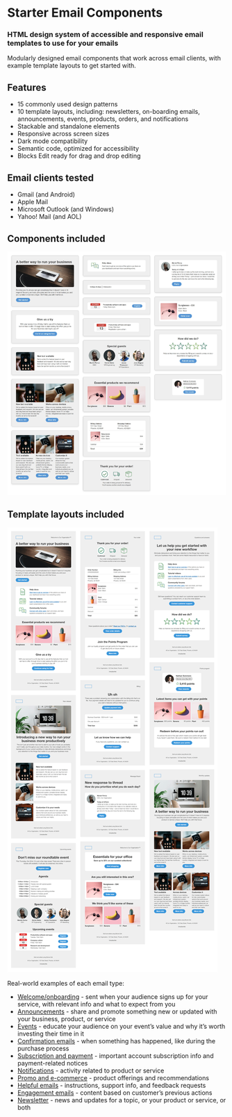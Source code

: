 # Starter Email Components
### HTML design system of accessible and responsive email templates to use for your emails

Modularly designed email components that work across email clients, with example template layouts to get started with.

## Features ##
- 15 commonly used design patterns
- 10 template layouts, including: newsletters, on-boarding emails, announcements, events, products, orders, and notifications
- Stackable and standalone elements
- Responsive across screen sizes
- Dark mode compatibility
- Semantic code, optimized for accessibility
- Blocks Edit ready for drag and drop editing

## Email clients tested ##
- Gmail (and Android)
- Apple Mail
- Microsoft Outlook (and Windows)
- Yahoo! Mail (and AOL)

## Components included ##

<img src="starter-components-sections.png" />

## Template layouts included ##

<img src="starter-components-layouts.png" />

Real-world examples of each email type:
- [Welcome/onboarding](https://blocksedit.com/starter/welcome/) - sent when your audience signs up for your service, with relevant info and what to expect from you
- [Announcements](https://blocksedit.com/starter/announcement/) - share and promote something new or updated with your business, product, or service
- [Events](https://blocksedit.com/starter/event/) - educate your audience on your event’s value and why it’s worth investing their time in it
- [Confirmation emails](https://blocksedit.com/starter/confirmation/) - when something has happened, like during the purchase process
- [Subscription and payment](https://blocksedit.com/starter/subscription-payment/) - important account subscription info and payment-related notices
- [Notifications](https://blocksedit.com/starter/notification/) - activity related to product or service
- [Promo and e-commerce](https://blocksedit.com/starter/promo-ecommerce/) - product offerings and recommendations
- [Helpful emails](https://blocksedit.com/starter/helpful/) - instructions, support info, and feedback requests
- [Engagement emails](https://blocksedit.com/starter/engagement/) - content based on customer’s previous actions
- [Newsletter](https://blocksedit.com/starter/newsletter/) - news and updates for a topic, or your product or service, or both